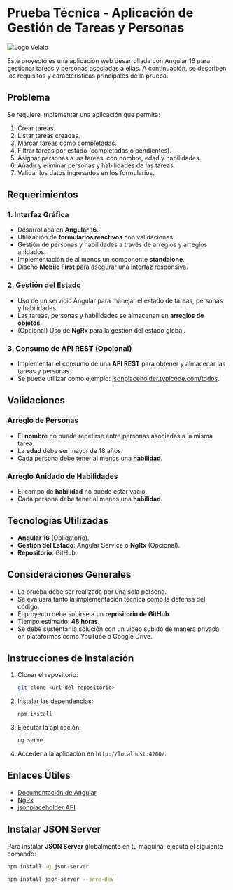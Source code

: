 # Prueba Técnica - Aplicación de Gestión de Tareas y Personas

![Logo Velaio](https://velaio.com/wp-content/uploads/logo-velaio.png)

Este proyecto es una aplicación web desarrollada con Angular 16 para gestionar tareas y personas asociadas a ellas. A continuación, se describen los requisitos y características principales de la prueba.

## Problema

Se requiere implementar una aplicación que permita:
1. Crear tareas.
2. Listar tareas creadas.
3. Marcar tareas como completadas.
4. Filtrar tareas por estado (completadas o pendientes).
5. Asignar personas a las tareas, con nombre, edad y habilidades.
6. Añadir y eliminar personas y habilidades de las tareas.
7. Validar los datos ingresados en los formularios.

## Requerimientos

### 1. Interfaz Gráfica
- Desarrollada en **Angular 16**.
- Utilización de **formularios reactivos** con validaciones.
- Gestión de personas y habilidades a través de arreglos y arreglos anidados.
- Implementación de al menos un componente **standalone**.
- Diseño **Mobile First** para asegurar una interfaz responsiva.

### 2. Gestión del Estado
- Uso de un servicio Angular para manejar el estado de tareas, personas y habilidades.
- Las tareas, personas y habilidades se almacenan en **arreglos de objetos**.
- (Opcional) Uso de **NgRx** para la gestión del estado global.

### 3. Consumo de API REST (Opcional)
- Implementar el consumo de una **API REST** para obtener y almacenar las tareas y personas.
- Se puede utilizar como ejemplo: [jsonplaceholder.typicode.com/todos](https://jsonplaceholder.typicode.com/todos).

## Validaciones

### Arreglo de Personas
- El **nombre** no puede repetirse entre personas asociadas a la misma tarea.
- La **edad** debe ser mayor de 18 años.
- Cada persona debe tener al menos una **habilidad**.

### Arreglo Anidado de Habilidades
- El campo de **habilidad** no puede estar vacío.
- Cada persona debe tener al menos una **habilidad**.

## Tecnologías Utilizadas
- **Angular 16** (Obligatorio).
- **Gestión del Estado**: Angular Service o **NgRx** (Opcional).
- **Repositorio**: GitHub.

## Consideraciones Generales
- La prueba debe ser realizada por una sola persona.
- Se evaluará tanto la implementación técnica como la defensa del código.
- El proyecto debe subirse a un **repositorio de GitHub**.
- Tiempo estimado: **48 horas**.
- Se debe sustentar la solución con un video subido de manera privada en plataformas como YouTube o Google Drive.

## Instrucciones de Instalación

1. Clonar el repositorio:
    ```bash
    git clone <url-del-repositorio>
    ```

2. Instalar las dependencias:
    ```bash
    npm install
    ```

3. Ejecutar la aplicación:
    ```bash
    ng serve
    ```

4. Acceder a la aplicación en `http://localhost:4200/`.

## Enlaces Útiles
- [Documentación de Angular](https://angular.io/docs)
- [NgRx](https://ngrx.io/)
- [jsonplaceholder API](https://jsonplaceholder.typicode.com/)

## Instalar JSON Server

Para instalar **JSON Server** globalmente en tu máquina, ejecuta el siguiente comando:

```bash
npm install -g json-server

npm install json-server --save-dev